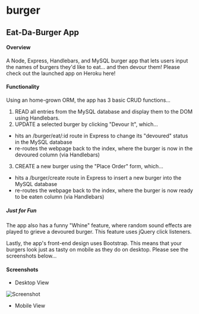 # burger

## Eat-Da-Burger App

#### Overview
A Node, Express, Handlebars, and MySQL burger app that lets users input the names of burgers they'd like to eat... and then devour them! Please check out the launched app on Heroku here!

#### Functionality
Using an home-grown ORM, the app has 3 basic CRUD functions...

1. READ all entries from the MySQL database and display them to the DOM using Handlebars.
2. UPDATE a selected burger by clicking "Devour It", which...
*  hits an /burger/eat/:id route in Express to change its "devoured" status in the MySQL database
*  re-routes the webpage back to the index, where the burger is now in the devoured column (via Handlebars)
3. CREATE a new burger using the "Place Order" form, which...
*  hits a /burger/create route in Express to insert a new burger into the MySQL database
*  re-routes the webpage back to the index, where the burger is now ready to be eaten column (via Handlebars)
##### Just for Fun
The app also has a funny "Whine" feature, where random sound effects are played to grieve a devoured burger. This feature uses jQuery click listeners.

Lastly, the app's front-end design uses Bootstrap. This means that your burgers look just as tasty on mobile as they do on desktop. Please see the screenshots below...

#### Screenshots

* Desktop View

![Screenshot](../assetes/img/screen-shot.png)

* Mobile View


